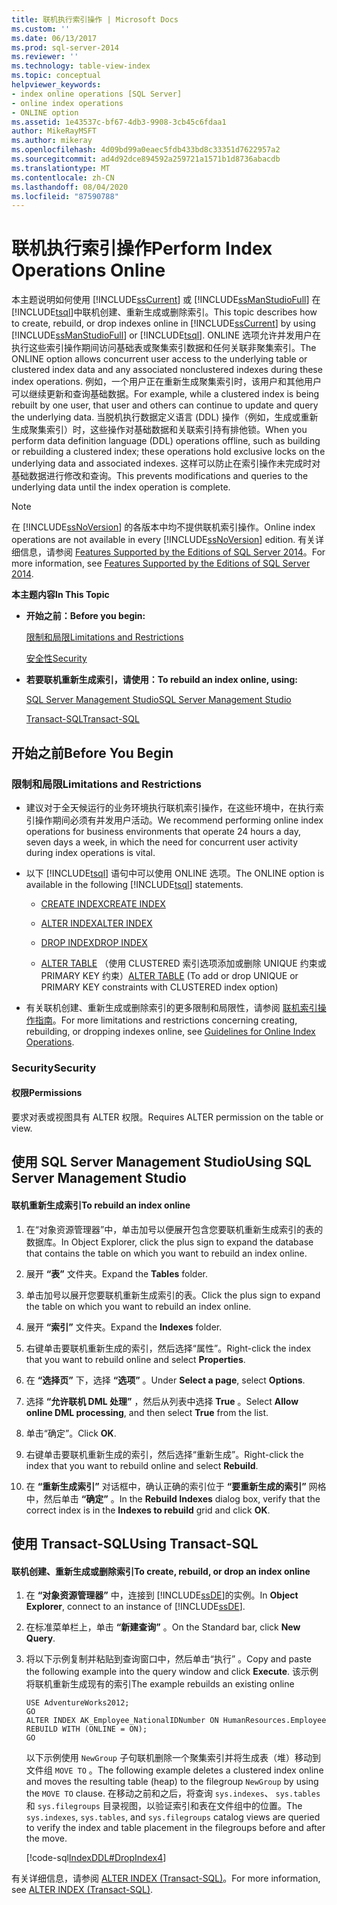 ```yaml
---
title: 联机执行索引操作 | Microsoft Docs
ms.custom: ''
ms.date: 06/13/2017
ms.prod: sql-server-2014
ms.reviewer: ''
ms.technology: table-view-index
ms.topic: conceptual
helpviewer_keywords:
- index online operations [SQL Server]
- online index operations
- ONLINE option
ms.assetid: 1e43537c-bf67-4db3-9908-3cb45c6fdaa1
author: MikeRayMSFT
ms.author: mikeray
ms.openlocfilehash: 4d09bd99a0eaec5fdb433bd8c33351d7622957a2
ms.sourcegitcommit: ad4d92dce894592a259721a1571b1d8736abacdb
ms.translationtype: MT
ms.contentlocale: zh-CN
ms.lasthandoff: 08/04/2020
ms.locfileid: "87590788"
---
```

# <a name="perform-index-operations-online"></a><span data-ttu-id="b0b05-102">联机执行索引操作</span><span class="sxs-lookup"><span data-stu-id="b0b05-102">Perform Index Operations Online</span></span>
  <span data-ttu-id="b0b05-103">本主题说明如何使用 [!INCLUDE[ssCurrent](../../includes/sscurrent-md.md)] 或 [!INCLUDE[ssManStudioFull](../../includes/ssmanstudiofull-md.md)] 在 [!INCLUDE[tsql](../../includes/tsql-md.md)]中联机创建、重新生成或删除索引。</span><span class="sxs-lookup"><span data-stu-id="b0b05-103">This topic describes how to create, rebuild, or drop indexes online in [!INCLUDE[ssCurrent](../../includes/sscurrent-md.md)] by using [!INCLUDE[ssManStudioFull](../../includes/ssmanstudiofull-md.md)] or [!INCLUDE[tsql](../../includes/tsql-md.md)].</span></span> <span data-ttu-id="b0b05-104">ONLINE 选项允许并发用户在执行这些索引操作期间访问基础表或聚集索引数据和任何关联非聚集索引。</span><span class="sxs-lookup"><span data-stu-id="b0b05-104">The ONLINE option allows concurrent user access to the underlying table or clustered index data and any associated nonclustered indexes during these index operations.</span></span> <span data-ttu-id="b0b05-105">例如，一个用户正在重新生成聚集索引时，该用户和其他用户可以继续更新和查询基础数据。</span><span class="sxs-lookup"><span data-stu-id="b0b05-105">For example, while a clustered index is being rebuilt by one user, that user and others can continue to update and query the underlying data.</span></span> <span data-ttu-id="b0b05-106">当脱机执行数据定义语言 (DDL) 操作（例如，生成或重新生成聚集索引）时，这些操作对基础数据和关联索引持有排他锁。</span><span class="sxs-lookup"><span data-stu-id="b0b05-106">When you perform data definition language (DDL) operations offline, such as building or rebuilding a clustered index; these operations hold exclusive locks on the underlying data and associated indexes.</span></span> <span data-ttu-id="b0b05-107">这样可以防止在索引操作未完成时对基础数据进行修改和查询。</span><span class="sxs-lookup"><span data-stu-id="b0b05-107">This prevents modifications and queries to the underlying data until the index operation is complete.</span></span>  
  
> [!NOTE]  
>  <span data-ttu-id="b0b05-108">在 [!INCLUDE[ssNoVersion](../../includes/ssnoversion-md.md)] 的各版本中均不提供联机索引操作。</span><span class="sxs-lookup"><span data-stu-id="b0b05-108">Online index operations are not available in every [!INCLUDE[ssNoVersion](../../includes/ssnoversion-md.md)] edition.</span></span> <span data-ttu-id="b0b05-109">有关详细信息，请参阅 [Features Supported by the Editions of SQL Server 2014](../../getting-started/features-supported-by-the-editions-of-sql-server-2014.md)。</span><span class="sxs-lookup"><span data-stu-id="b0b05-109">For more information, see [Features Supported by the Editions of SQL Server 2014](../../getting-started/features-supported-by-the-editions-of-sql-server-2014.md).</span></span>  
  
 <span data-ttu-id="b0b05-110">**本主题内容**</span><span class="sxs-lookup"><span data-stu-id="b0b05-110">**In This Topic**</span></span>  
  
-   <span data-ttu-id="b0b05-111">**开始之前：**</span><span class="sxs-lookup"><span data-stu-id="b0b05-111">**Before you begin:**</span></span>  
  
     [<span data-ttu-id="b0b05-112">限制和局限</span><span class="sxs-lookup"><span data-stu-id="b0b05-112">Limitations and Restrictions</span></span>](#Restrictions)  
  
     [<span data-ttu-id="b0b05-113">安全性</span><span class="sxs-lookup"><span data-stu-id="b0b05-113">Security</span></span>](#Security)  
  
-   <span data-ttu-id="b0b05-114">**若要联机重新生成索引，请使用：**</span><span class="sxs-lookup"><span data-stu-id="b0b05-114">**To rebuild an index online, using:**</span></span>  
  
     [<span data-ttu-id="b0b05-115">SQL Server Management Studio</span><span class="sxs-lookup"><span data-stu-id="b0b05-115">SQL Server Management Studio</span></span>](#SSMSProcedure)  
  
     [<span data-ttu-id="b0b05-116">Transact-SQL</span><span class="sxs-lookup"><span data-stu-id="b0b05-116">Transact-SQL</span></span>](#TsqlProcedure)  
  
##  <a name="before-you-begin"></a><a name="BeforeYouBegin"></a> <span data-ttu-id="b0b05-117">开始之前</span><span class="sxs-lookup"><span data-stu-id="b0b05-117">Before You Begin</span></span>  
  
###  <a name="limitations-and-restrictions"></a><a name="Restrictions"></a> <span data-ttu-id="b0b05-118">限制和局限</span><span class="sxs-lookup"><span data-stu-id="b0b05-118">Limitations and Restrictions</span></span>  
  
-   <span data-ttu-id="b0b05-119">建议对于全天候运行的业务环境执行联机索引操作，在这些环境中，在执行索引操作期间必须有并发用户活动。</span><span class="sxs-lookup"><span data-stu-id="b0b05-119">We recommend performing online index operations for business environments that operate 24 hours a day, seven days a week, in which the need for concurrent user activity during index operations is vital.</span></span>  
  
-   <span data-ttu-id="b0b05-120">以下 [!INCLUDE[tsql](../../includes/tsql-md.md)] 语句中可以使用 ONLINE 选项。</span><span class="sxs-lookup"><span data-stu-id="b0b05-120">The ONLINE option is available in the following [!INCLUDE[tsql](../../includes/tsql-md.md)] statements.</span></span>  
  
    -   [<span data-ttu-id="b0b05-121">CREATE INDEX</span><span class="sxs-lookup"><span data-stu-id="b0b05-121">CREATE INDEX</span></span>](/sql/t-sql/statements/create-index-transact-sql)  
  
    -   [<span data-ttu-id="b0b05-122">ALTER INDEX</span><span class="sxs-lookup"><span data-stu-id="b0b05-122">ALTER INDEX</span></span>](/sql/t-sql/statements/alter-index-transact-sql)  
  
    -   [<span data-ttu-id="b0b05-123">DROP INDEX</span><span class="sxs-lookup"><span data-stu-id="b0b05-123">DROP INDEX</span></span>](/sql/t-sql/statements/drop-index-transact-sql)  
  
    -   <span data-ttu-id="b0b05-124">[ALTER TABLE](/sql/t-sql/statements/alter-table-transact-sql) （使用 CLUSTERED 索引选项添加或删除 UNIQUE 约束或 PRIMARY KEY 约束）</span><span class="sxs-lookup"><span data-stu-id="b0b05-124">[ALTER TABLE](/sql/t-sql/statements/alter-table-transact-sql) (To add or drop UNIQUE or PRIMARY KEY constraints with CLUSTERED index option)</span></span>  
  
-   <span data-ttu-id="b0b05-125">有关联机创建、重新生成或删除索引的更多限制和局限性，请参阅 [联机索引操作指南](guidelines-for-online-index-operations.md)。</span><span class="sxs-lookup"><span data-stu-id="b0b05-125">For more limitations and restrictions concerning creating, rebuilding, or dropping indexes online, see [Guidelines for Online Index Operations](guidelines-for-online-index-operations.md).</span></span>  
  
###  <a name="security"></a><a name="Security"></a> <span data-ttu-id="b0b05-126">Security</span><span class="sxs-lookup"><span data-stu-id="b0b05-126">Security</span></span>  
  
####  <a name="permissions"></a><a name="Permissions"></a> <span data-ttu-id="b0b05-127">权限</span><span class="sxs-lookup"><span data-stu-id="b0b05-127">Permissions</span></span>  
 <span data-ttu-id="b0b05-128">要求对表或视图具有 ALTER 权限。</span><span class="sxs-lookup"><span data-stu-id="b0b05-128">Requires ALTER permission on the table or view.</span></span>  
  
##  <a name="using-sql-server-management-studio"></a><a name="SSMSProcedure"></a> <span data-ttu-id="b0b05-129">使用 SQL Server Management Studio</span><span class="sxs-lookup"><span data-stu-id="b0b05-129">Using SQL Server Management Studio</span></span>  
  
#### <a name="to-rebuild-an-index-online"></a><span data-ttu-id="b0b05-130">联机重新生成索引</span><span class="sxs-lookup"><span data-stu-id="b0b05-130">To rebuild an index online</span></span>  
  
1.  <span data-ttu-id="b0b05-131">在“对象资源管理器”中，单击加号以便展开包含您要联机重新生成索引的表的数据库。</span><span class="sxs-lookup"><span data-stu-id="b0b05-131">In Object Explorer, click the plus sign to expand the database that contains the table on which you want to rebuild an index online.</span></span>  
  
2.  <span data-ttu-id="b0b05-132">展开 **“表”** 文件夹。</span><span class="sxs-lookup"><span data-stu-id="b0b05-132">Expand the **Tables** folder.</span></span>  
  
3.  <span data-ttu-id="b0b05-133">单击加号以展开您要联机重新生成索引的表。</span><span class="sxs-lookup"><span data-stu-id="b0b05-133">Click the plus sign to expand the table on which you want to rebuild an index online.</span></span>  
  
4.  <span data-ttu-id="b0b05-134">展开 **“索引”** 文件夹。</span><span class="sxs-lookup"><span data-stu-id="b0b05-134">Expand the **Indexes** folder.</span></span>  
  
5.  <span data-ttu-id="b0b05-135">右键单击要联机重新生成的索引，然后选择“属性”。</span><span class="sxs-lookup"><span data-stu-id="b0b05-135">Right-click the index that you want to rebuild online and select **Properties**.</span></span>  
  
6.  <span data-ttu-id="b0b05-136">在 **“选择页”** 下，选择 **“选项”** 。</span><span class="sxs-lookup"><span data-stu-id="b0b05-136">Under **Select a page**, select **Options**.</span></span>  
  
7.  <span data-ttu-id="b0b05-137">选择 **“允许联机 DML 处理”** ，然后从列表中选择 **True** 。</span><span class="sxs-lookup"><span data-stu-id="b0b05-137">Select **Allow online DML processing**, and then select **True** from the list.</span></span>  
  
8.  <span data-ttu-id="b0b05-138">单击“确定”。</span><span class="sxs-lookup"><span data-stu-id="b0b05-138">Click **OK**.</span></span>  
  
9. <span data-ttu-id="b0b05-139">右键单击要联机重新生成的索引，然后选择“重新生成”。</span><span class="sxs-lookup"><span data-stu-id="b0b05-139">Right-click the index that you want to rebuild online and select **Rebuild**.</span></span>  
  
10. <span data-ttu-id="b0b05-140">在 **“重新生成索引”** 对话框中，确认正确的索引位于 **“要重新生成的索引”** 网格中，然后单击 **“确定”** 。</span><span class="sxs-lookup"><span data-stu-id="b0b05-140">In the **Rebuild Indexes** dialog box, verify that the correct index is in the **Indexes to rebuild** grid and click **OK**.</span></span>  
  
##  <a name="using-transact-sql"></a><a name="TsqlProcedure"></a> <span data-ttu-id="b0b05-141">使用 Transact-SQL</span><span class="sxs-lookup"><span data-stu-id="b0b05-141">Using Transact-SQL</span></span>  
  
#### <a name="to-create-rebuild-or-drop-an-index-online"></a><span data-ttu-id="b0b05-142">联机创建、重新生成或删除索引</span><span class="sxs-lookup"><span data-stu-id="b0b05-142">To create, rebuild, or drop an index online</span></span>  
  
1.  <span data-ttu-id="b0b05-143">在 **“对象资源管理器”** 中，连接到 [!INCLUDE[ssDE](../../includes/ssde-md.md)]的实例。</span><span class="sxs-lookup"><span data-stu-id="b0b05-143">In **Object Explorer**, connect to an instance of [!INCLUDE[ssDE](../../includes/ssde-md.md)].</span></span>  
  
2.  <span data-ttu-id="b0b05-144">在标准菜单栏上，单击 **“新建查询”** 。</span><span class="sxs-lookup"><span data-stu-id="b0b05-144">On the Standard bar, click **New Query**.</span></span>  
  
3.  <span data-ttu-id="b0b05-145">将以下示例复制并粘贴到查询窗口中，然后单击“执行” 。</span><span class="sxs-lookup"><span data-stu-id="b0b05-145">Copy and paste the following example into the query window and click **Execute**.</span></span> <span data-ttu-id="b0b05-146">该示例将联机重新生成现有的索引</span><span class="sxs-lookup"><span data-stu-id="b0b05-146">The example rebuilds an existing online</span></span>  
  
    ```  
    USE AdventureWorks2012;  
    GO  
    ALTER INDEX AK_Employee_NationalIDNumber ON HumanResources.Employee  
    REBUILD WITH (ONLINE = ON);  
    GO  
    ```  
  
     <span data-ttu-id="b0b05-147">以下示例使用 `NewGroup` 子句联机删除一个聚集索引并将生成表（堆）移动到文件组 `MOVE TO` 。</span><span class="sxs-lookup"><span data-stu-id="b0b05-147">The following example deletes a clustered index online and moves the resulting table (heap) to the filegroup `NewGroup` by using the `MOVE TO` clause.</span></span> <span data-ttu-id="b0b05-148">在移动之前和之后，将查询 `sys.indexes`、 `sys.tables`和 `sys.filegroups` 目录视图，以验证索引和表在文件组中的位置。</span><span class="sxs-lookup"><span data-stu-id="b0b05-148">The `sys.indexes`, `sys.tables`, and `sys.filegroups` catalog views are queried to verify the index and table placement in the filegroups before and after the move.</span></span>  
  
     [!code-sql[IndexDDL#DropIndex4](../../snippets/tsql/SQL14/tsql/indexddl/transact-sql/dropindex.sql#dropindex4)]  
  
 <span data-ttu-id="b0b05-149">有关详细信息，请参阅 [ALTER INDEX (Transact-SQL)](/sql/t-sql/statements/alter-index-transact-sql)。</span><span class="sxs-lookup"><span data-stu-id="b0b05-149">For more information, see [ALTER INDEX &#40;Transact-SQL&#41;](/sql/t-sql/statements/alter-index-transact-sql).</span></span>  
  
  

